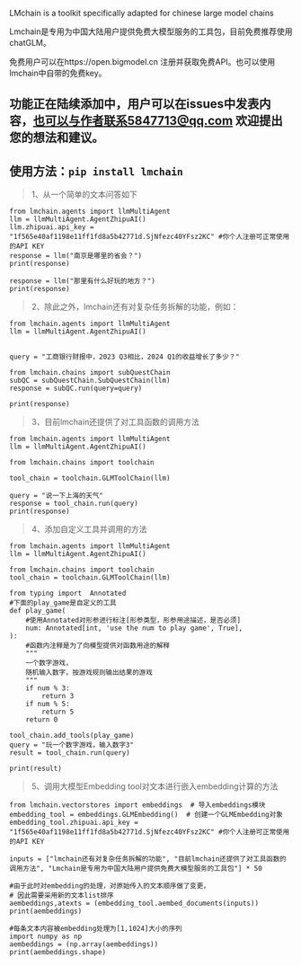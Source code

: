 LMchain is a toolkit specifically adapted for chinese large model chains

Lmchain是专用为中国大陆用户提供免费大模型服务的工具包，目前免费推荐使用chatGLM。

免费用户可以在https://open.bigmodel.cn
注册并获取免费API。也可以使用lmchain中自带的免费key。

功能正在陆续添加中，用户可以在issues中发表内容，也可以与作者联系5847713@qq.com
欢迎提出您的想法和建议。
-----------------------------------------------------------------------------
使用方法：```pip install lmchain```
-----------------------------------------------------------------------------

>1、从一个简单的文本问答如下
```
from lmchain.agents import llmMultiAgent
llm = llmMultiAgent.AgentZhipuAI()
llm.zhipuai.api_key = "1f565e40af1198e11ff1fd8a5b42771d.SjNfezc40YFsz2KC" #你个人注册可正常使用的API KEY
response = llm("南京是哪里的省会？")
print(response)

response = llm("那里有什么好玩的地方？")
print(response)
```

>2、除此之外，lmchain还有对复杂任务拆解的功能，例如：
```
from lmchain.agents import llmMultiAgent
llm = llmMultiAgent.AgentZhipuAI()


query = "工商银行财报中，2023 Q3相比，2024 Q1的收益增长了多少？"

from lmchain.chains import subQuestChain
subQC = subQuestChain.SubQuestChain(llm)
response = subQC.run(query=query)

print(response)
```

>3、目前lmchain还提供了对工具函数的调用方法
```
from lmchain.agents import llmMultiAgent
llm = llmMultiAgent.AgentZhipuAI()

from lmchain.chains import toolchain

tool_chain = toolchain.GLMToolChain(llm)

query = "说一下上海的天气"
response = tool_chain.run(query)
print(response)
```

>4、添加自定义工具并调用的方法
```
from lmchain.agents import llmMultiAgent
llm = llmMultiAgent.AgentZhipuAI()

from lmchain.chains import toolchain
tool_chain = toolchain.GLMToolChain(llm)

from typing import  Annotated
#下面的play_game是自定义的工具
def play_game(
    #使用Annotated对形参进行标注[形参类型，形参用途描述，是否必须]
    num: Annotated[int, 'use the num to play game', True],
):
    #函数内注释是为了向模型提供对函数用途的解释
    """
    一个数字游戏，
    随机输入数字，按游戏规则输出结果的游戏
    """
    if num % 3:
        return 3
    if num % 5:
        return 5
    return 0

tool_chain.add_tools(play_game)
query = "玩一个数字游戏，输入数字3"
result = tool_chain.run(query)

print(result)

```
>5、调用大模型Embedding tool对文本进行嵌入embedding计算的方法
```
from lmchain.vectorstores import embeddings  # 导入embeddings模块
embedding_tool = embeddings.GLMEmbedding()  # 创建一个GLMEmbedding对象
embedding_tool.zhipuai.api_key = "1f565e40af1198e11ff1fd8a5b42771d.SjNfezc40YFsz2KC" #你个人注册可正常使用的API KEY

inputs = ["lmchain还有对复杂任务拆解的功能", "目前lmchain还提供了对工具函数的调用方法", "Lmchain是专用为中国大陆用户提供免费大模型服务的工具包"] * 50

#由于此时对embedding的处理，对原始传入的文本顺序做了变更，
# 因此需要采用新的文本list排序
aembeddings,atexts = (embedding_tool.aembed_documents(inputs))
print(aembeddings)

#每条文本内容被embedding处理为[1,1024]大小的序列
import numpy as np
aembeddings = (np.array(aembeddings))
print(aembeddings.shape)
```





